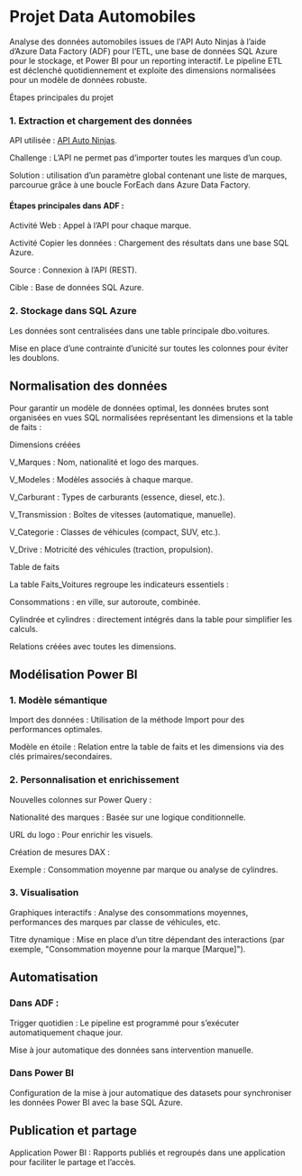 # Projet Data Automobiles

Analyse des données automobiles issues de l'API Auto Ninjas à l’aide d’Azure Data Factory (ADF) pour l’ETL, une base de données SQL Azure pour le stockage, et Power BI pour un reporting interactif. Le pipeline ETL est déclenché quotidiennement et exploite des dimensions normalisées pour un modèle de données robuste.

Étapes principales du projet

### 1. Extraction et chargement des données
API utilisée : [API Auto Ninjas](https://api-ninjas.com/api).

Challenge : L’API ne permet pas d’importer toutes les marques d’un coup. 

Solution : utilisation d’un paramètre global contenant une liste de marques, parcourue grâce à une boucle ForEach dans Azure Data Factory.

#### Étapes principales dans ADF :

Activité Web : Appel à l’API pour chaque marque.

Activité Copier les données : Chargement des résultats dans une base SQL Azure.

Source : Connexion à l’API (REST).

Cible : Base de données SQL Azure.

### 2. Stockage dans SQL Azure
Les données sont centralisées dans une table principale dbo.voitures.

Mise en place d’une contrainte d’unicité sur toutes les colonnes pour éviter les doublons.

## Normalisation des données
Pour garantir un modèle de données optimal, les données brutes sont organisées en vues SQL normalisées représentant les dimensions et la table de faits :

Dimensions créées

V_Marques : Nom, nationalité et logo des marques.

V_Modeles : Modèles associés à chaque marque.

V_Carburant : Types de carburants (essence, diesel, etc.).

V_Transmission : Boîtes de vitesses (automatique, manuelle).

V_Categorie : Classes de véhicules (compact, SUV, etc.).

V_Drive : Motricité des véhicules (traction, propulsion).

Table de faits

La table Faits_Voitures regroupe les indicateurs essentiels :

Consommations : en ville, sur autoroute, combinée.

Cylindrée et cylindres : directement intégrés dans la table pour simplifier les calculs.

Relations créées avec toutes les dimensions.

## Modélisation Power BI
### 1. Modèle sémantique

Import des données : Utilisation de la méthode Import pour des performances optimales.

Modèle en étoile : Relation entre la table de faits et les dimensions via des clés primaires/secondaires.

### 2. Personnalisation et enrichissement

Nouvelles colonnes sur Power Query :

Nationalité des marques : Basée sur une logique conditionnelle.

URL du logo : Pour enrichir les visuels.

Création de mesures DAX :

Exemple : Consommation moyenne par marque ou analyse de cylindres.

### 3. Visualisation

Graphiques interactifs : Analyse des consommations moyennes, performances des marques par classe de véhicules, etc.

Titre dynamique : Mise en place d’un titre dépendant des interactions (par exemple, "Consommation moyenne pour la marque [Marque]").

## Automatisation

### Dans ADF :
Trigger quotidien : Le pipeline est programmé pour s’exécuter automatiquement chaque jour.

Mise à jour automatique des données sans intervention manuelle.

### Dans Power BI
Configuration de la mise à jour automatique des datasets pour synchroniser les données Power BI avec la base SQL Azure.

## Publication et partage
Application Power BI : Rapports publiés et regroupés dans une application pour faciliter le partage et l’accès.

